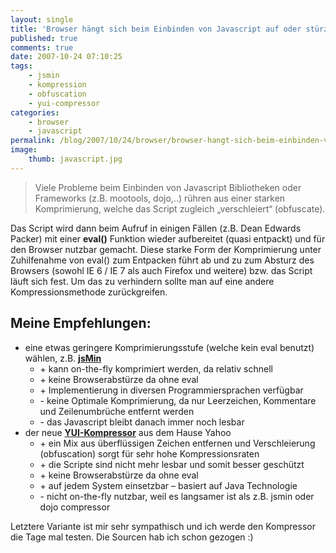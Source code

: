 ```yaml
---
layout: single
title: 'Browser hängt sich beim Einbinden von Javascript auf oder stürzt ab'
published: true
comments: true
date: 2007-10-24 07:10:25
tags:
    - jsmin
    - kompression
    - obfuscation
    - yui-compressor
categories:
    - browser
    - javascript
permalink: /blog/2007/10/24/browser/browser-hangt-sich-beim-einbinden-von-javascript-auf-oder-sturzt-ab
image:
    thumb: javascript.jpg
---
```

> Viele Probleme beim Einbinden von Javascript Bibliotheken oder Frameworks (z.B. mootools, dojo,..) rühren aus einer
 starken Komprimierung, welche das Script zugleich &#8222;verschleiert&#8220; (obfuscate).

Das Script wird dann beim Aufruf in einigen Fällen (z.B. Dean Edwards Packer) mit einer **eval()** Funktion wieder
 aufbereitet (quasi entpackt) und für den Browser nutzbar gemacht. Diese starke Form der Komprimierung unter Zuhilfenahme von eval() zum Entpacken führt ab und zu zum Absturz des Browsers (sowohl IE 6 / IE 7 als auch Firefox und weitere) bzw. das Script läuft sich fest. Um das zu verhindern sollte man auf eine andere Kompressionsmethode zurückgreifen.

## Meine Empfehlungen:

  * eine etwas geringere Komprimierungsstufe (welche kein eval benutzt) wählen, z.B. [**jsMin**][1] 
      * \+ kann on-the-fly komprimiert werden, da relativ schnell
      * \+ keine Browserabstürze da ohne eval
      * \+ Implementierung in diversen Programmiersprachen verfügbar
      * \- keine Optimale Komprimierung, da nur Leerzeichen, Kommentare und Zeilenumbrüche entfernt werden
      * \- das Javascript bleibt danach immer noch lesbar
  * der neue [**YUI-Kompressor**][2] aus dem Hause Yahoo 
      * \+ ein Mix aus überflüssigen Zeichen entfernen und Verschleierung (obfuscation) sorgt für sehr hohe Kompressionsraten
      * \+ die Scripte sind nicht mehr lesbar und somit besser geschützt
      * \+ keine Browserabstürze da ohne eval
      * \+ auf jedem System einsetzbar &#8211; basiert auf Java Technologie
      * \- nicht on-the-fly nutzbar, weil es langsamer ist als z.B. jsmin oder dojo compressor

Letztere Variante ist mir sehr sympathisch und ich werde den Kompressor die Tage mal testen. 
Die Sourcen hab ich schon gezogen :)

 [1]: http://www.crockford.com/javascript/jsmin.html "Weitere Infos zu JSMin öffnen"
 [2]: http://www.julienlecomte.net/blog/2007/08/13/introducing-the-yui-compressor/ "Weitere Infos zu, YUI Kompressor öffnen"